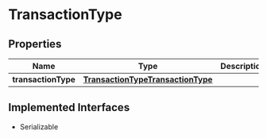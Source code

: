 

# TransactionType


## Properties

Name | Type | Description | Notes
------------ | ------------- | ------------- | -------------
**transactionType** | [**TransactionTypeTransactionType**](TransactionTypeTransactionType.md) |  |  [optional]


## Implemented Interfaces

* Serializable



